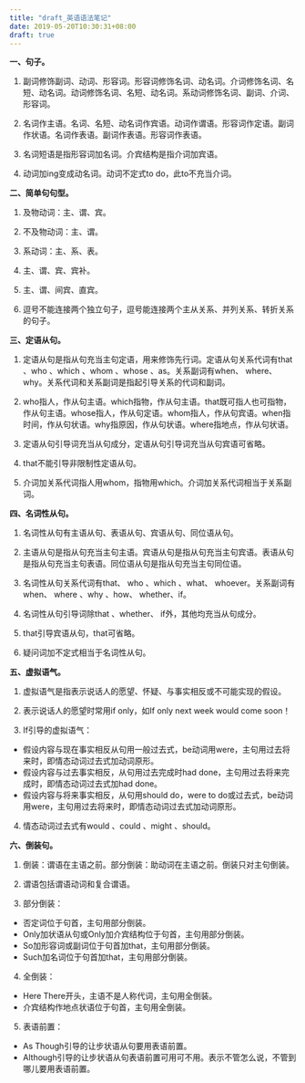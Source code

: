 ```yaml
---
title: "draft_英语语法笔记"
date: 2019-05-20T10:30:31+08:00
draft: true
---
```


**一、句子。**

1. 副词修饰副词、动词、形容词。形容词修饰名词、动名词。介词修饰名词、名短、动名词。动词修饰名词、名短、动名词。系动词修饰名词、副词、介词、形容词。

2. 名词作主语。名词、名短、动名词作宾语。动词作谓语。形容词作定语。副词作状语。名词作表语。副词作表语。形容词作表语。

3. 名词短语是指形容词加名词。介宾结构是指介词加宾语。

4. 动词加ing变成动名词。动词不定式to do，此to不充当介词。

**二、简单句句型。**

1. 及物动词：主、谓、宾。

2. 不及物动词：主、谓。

3. 系动词：主、系、表。

4. 主、谓、宾、宾补。

5. 主、谓、间宾、直宾。

6. 逗号不能连接两个独立句子，逗号能连接两个主从关系、并列关系、转折关系的句子。

**三、定语从句。**

1. 定语从句是指从句充当主句定语，用来修饰先行词。定语从句关系代词有that 、who 、which 、whom 、whose 、as。关系副词有when、 where、 why。关系代词和关系副词是指起引导关系的代词和副词。

2. who指人，作从句主语。which指物，作从句主语。that既可指人也可指物，作从句主语。whose指人，作从句定语。whom指人，作从句宾语。when指时间，作从句状语。why指原因，作从句状语。where指地点，作从句状语。

3. 定语从句引导词充当从句成分，定语从句引导词充当从句宾语可省略。

4. that不能引导非限制性定语从句。

5. 介词加关系代词指人用whom，指物用which。介词加关系代词相当于关系副词。

**四、名词性从句。**

1. 名词性从句有主语从句、表语从句、宾语从句、同位语从句。

2. 主语从句是指从句充当主句主语。宾语从句是指从句充当主句宾语。表语从句是指从句充当主句表语。同位语从句是指从句充当主句同位语。

3. 名词性从句关系代词有that、 who 、which 、what、 whoever。关系副词有when、 where 、why 、how、 whether、if。

4. 名词性从句引导词除that 、whether、 if外，其他均充当从句成分。

5. that引导宾语从句，that可省略。

6. 疑问词加不定式相当于名词性从句。

**五、虚拟语气。**

1. 虚拟语气是指表示说话人的愿望、怀疑、与事实相反或不可能实现的假设。

2. 表示说话人的愿望时常用if only，如If only next week would come soon！

3. If引导的虚拟语气：

* 假设内容与现在事实相反从句用一般过去式，be动词用were，主句用过去将来时，即情态动词过去式加动词原形。
* 假设内容与过去事实相反，从句用过去完成时had done，主句用过去将来完成时，即情态动词过去式加had done。
* 假设内容与将来事实相反，从句用should do，were to do或过去式，be动词用were，主句用过去将来时，即情态动词过去式加动词原形。

4. 情态动词过去式有would 、could 、might 、should。

**六、倒装句。**

1. 倒装：谓语在主语之前。部分倒装：助动词在主语之前。倒装只对主句倒装。

2. 谓语包括谓语动词和复合谓语。

3. 部分倒装：

* 否定词位于句首，主句用部分倒装。
* Only加状语从句或Only加介宾结构位于句首，主句用部分倒装。
* So加形容词或副词位于句首加that，主句用部分倒装。
* Such加名词位于句首加that，主句用部分倒装。

4. 全倒装：

* Here There开头，主语不是人称代词，主句用全倒装。
* 介宾结构作地点状语位于句首，主句用全倒装。

5. 表语前置：

* As Though引导的让步状语从句要用表语前置。
* Although引导的让步状语从句表语前置可用可不用。表示不管怎么说，不管到哪儿要用表语前置。